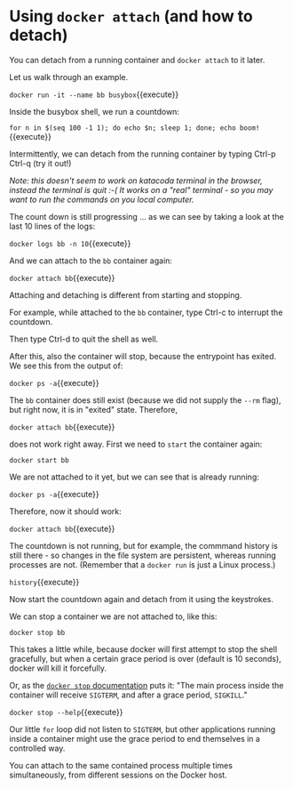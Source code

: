 # Using `docker attach` (and how to detach)

You can detach from a running container and `docker attach` to it later.

Let us walk through an example.

`docker run -it --name bb busybox`{{execute}}

Inside the busybox shell, we run a countdown:

`for n in $(seq 100 -1 1); do echo $n; sleep 1; done; echo boom!`{{execute}}

Intermittently, we can detach from the running container by typing Ctrl-p Ctrl-q (try it out!)

_Note: this doesn't seem to work on katacoda terminal in the browser, instead the terminal is quit :-(
It works on a "real" terminal - so you may want to run the commands on you local computer._

The count down is still progressing ... as we can see by taking a look at the last 10 lines of the logs:

`docker logs bb -n 10`{{execute}}

And we can attach to the `bb` container again:

`docker attach bb`{{execute}}

Attaching and detaching is different from starting and stopping.

For example, while attached to the `bb` container, type Ctrl-c to interrupt the countdown.

Then type Ctrl-d to quit the shell as well.

After this, also the container will stop, because the entrypoint has exited. We see this from the output of:

`docker ps -a`{{execute}}

The `bb` container does still exist (because we did not supply the `--rm` flag), but right now, it is in "exited" state.
Therefore,

`docker attach bb`{{execute}}

does not work right away. First we need to `start` the container again:

`docker start bb`

We are not attached to it yet, but we can see that is already running:

`docker ps -a`{{execute}}

Therefore, now it should work:

`docker attach bb`{{execute}}

The countdown is not running, but for example, the commmand history is still there - so changes in the file system are
persistent, whereas running processes are not. (Remember that a `docker run` is just a Linux process.)

`history`{{execute}}

Now start the countdown again and detach from it using the keystrokes.

We can stop a container we are not attached to, like this:

`docker stop bb`

This takes a little while, because docker will first attempt to stop the shell gracefully, but when a certain grace
period is over (default is 10 seconds), docker will kill it forcefully.

Or, as the [`docker stop` documentation](https://docs.docker.com/engine/reference/commandline/stop/) puts it:
"The main process inside the container will receive `SIGTERM`, and after a grace period, `SIGKILL`."

`docker stop --help`{{execute}}

Our little `for` loop did not listen to `SIGTERM`, but other applications running inside a container might use the grace
period to end themselves in a controlled way.

You can attach to the same contained process multiple times simultaneously, from different sessions on the Docker host.
